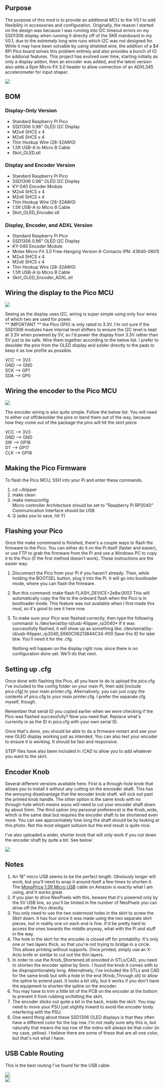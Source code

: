 ## Purpose

The purpose of this mod is to provide an additional MCU to the V0.1 to add flexibility in accessories and configuration.  Originally, the reason I started on the design was because I was running into I2C timeout errors on my SSD1306 display when running it directly off of the SKR mainboard in my V0.1, due to the extremely long wire runs which I2C was not designed for.  While it may have been solvable by using shielded wire, the addition of a $4 RPi Pico board solves this problem entirely and also provides a bunch of IO for addional features.  This project has evolved over time, starting initially as only a display addon, then an encoder was added, and the latest version also adds a 6pin Micro-Fit 3.0 header to allow connection of an ADXL345 accelerometer for input shaper.

![](IMG/V0.1_PicOLED.jpg)<br>

## BOM
### Display-Only Version
- Standard Raspberry Pi Pico
- SSD1306 0.96" OLED I2C Display
- M2x4 SHCS x 4
- M2x6 SHCS x 4
- Thin Hookup Wire (28-32AWG)
- 1.5ft USB-A to Micro B Cable
- Skirt_OLED.stl

### Display and Encoder Version
- Standard Raspberry Pi Pico
- SSD1306 0.96" OLED I2C Display
- KY-040 Encoder Module
- M2x4 SHCS x 4
- M2x6 SHCS x 4
- Thin Hookup Wire (28-32AWG)
- 1.5ft USB-A to Micro B Cable
- Skirt_OLED_Encoder.stl

### Display, Encoder, and ADXL Version
- Standard Raspberry Pi Pico
- SSD1306 0.96" OLED I2C Display
- KY-040 Encoder Module
- Molex Micro-Fit 3.0 Free-Hanging Version 6-Contacts (PN: 43640-0601)
- M2x4 SHCS x 4
- M2x6 SHCS x 4
- Thin Hookup Wire (28-32AWG)
- 1.5ft USB-A to Micro B Cable
- Skirt_OLED_Encoder_ADXL.stl
## Wiring the display to the Pico MCU

![](https://m.media-amazon.com/images/I/61VmCzkMcYL.jpg)

Seeing as the display uses I2C, wiring is super simple using only four wires of which two are used for power. <br>
** IMPORTANT ** the Pico GPIO is only rated to 3.3V.  I'm not sure if the SSD1306 modules have internal level shifters to ensure the I2C level is kept at 3.3V when powered by 5V, so I'd power the display from 3.3V rather than 5V just to be safe.
Wire them together according to the below list.  I prefer to desolder the pins from the OLED display and solder directly to the pads to keep it as low profile as possible.  

VCC --> 3V3 <br>
GND --> GND <br>
SCK --> GP1 <br>
SDA --> GP0 <br>

## Wiring the encoder to the Pico MCU

![](https://components101.com/sites/default/files/component_pin/KY-04-Rotary-Encoder-Pinout.jpg)

The encoder wiring is also quite simple.  Follow the below list.  You will need to either cut off/desolder the pins or bend them out of the way, because how they come out of the package the pins will hit the skirt piece.

VCC --> 3V3 <br>
GND --> GND <br>
SW --> GP18 <br>
DT --> GP17 <br>
CLK --> GP16 <br>

## Making the Pico Firmware

To flash the Pico MCU, SSH into your Pi and enter these commands.

1. cd ~/klipper
2. make clean
3. make menuconfig <br>
    Micro-controller Architecture should be set to "Raspberry Pi RP2040" <br>
    Communication Interface should be USB <br>
4. Q (asks you to save, hit Y)

## Flashing your Pico

Once the make commmand is finished, there's a couple ways to flash the firmware to the Pico.  You can either do it on the Pi itself (faster and easier), or use FTP to grab the firmware from the Pi and use a Windows PC to copy it to the Pico (if the first method doesn't work).  These instructions are the easier way:

1. Disconnect the Pico from your Pi if you haven't already.  Then, while holding the BOOTSEL button, plug it into the Pi.  It will go into bootloader mode, where you can flash the firmware.
2. Run this command:
    make flash FLASH_DEVICE=2e8a:0003
    This will automatically copy the file to the onboard flash when the Pico is in bootloader mode.  This feature was not available when I first made this mod, so it's     good to see it here now.
3. To make sure your Pico was flashed correctly, then type the following command:
   ls /dev/serial/by-id/usb-Klipper_rp2040*
   If it was successfully flashed, it will show up as something like:
   /dev/serial/by-id/usb-Klipper_rp2040_E660C06213844C34-if00
   Save this ID for later btw.  You'll need it for the .cfg.
   
   Nothing will happen on the display right now, since there is no configuration done yet.  We'll do that next.


## Setting up .cfg 

Once done with flashing the Pico, all you have to do is upload the pico.cfg I've included to the config folder on your main Pi, then add [include pico.cfg] to your main printer.cfg.  Alternatively, you can just copy the contents of pico.cfg to your main printer.cfg.  I prefer the separate cfg myself, though.

Remember that serial ID you copied earlier when we were checking if the Pico was flashed successfully?  Now you need that.  Replace what's currently in as the ID in pico.cfg with your own serial ID.

Once that's done, you should be able to do a firmware restart and see your new OLED display working just as intended.  You can also test your encoder to ensure it is working.  It should be fast and responsive.

STEP files have also been included in /CAD to allow you to add whatever you want to the skirt.  

## Encoder Knob

Several different versions available here.  First is a through-hole knob that allows you to install it without any cutting on the encosder shaft.  This has the annoying disadvantage that the encoder knob shaft. will sick out past the printed knob handle. The other option is the same knob with no through-hole which means wyou will need to cut your encoder shaft down by about 5mm.  The third option (my personal preference) is the Knob_wide, which is the same deal but requires the encoder shaft to be shortened even more.  You can see approximately how long the shaft should be by looking at this photo.  Not the most elegant soltuion but the end result is quite nice.  

I've also uploaded a wider, shorter knob that will only work if you cut down the encoder shaft by quite a bit.  See below:
 
![](IMG/Encoder_Cut.jpg)<br>

## Notes
1. An 18" micro USB seems to be the perfect length. Obviously longer will work, but you'll need to wrap it around itself a few times to shorten it.  The [MonoPrice 1.5ft Micro USB](https://smile.amazon.com/gp/product/B002HZYBZ6) cable on Amazon is exactly what I am using, and it works great.
2. If you plan to drive NeoPixels with this, beware that it's powered only by the 5V USB line, so you'll be limited in the number of NeoPixels you can drive off the Pico directly.
3. You only need to use the two outermost holes in the skirt to screw the Skirt down.  It has four since it was made using the two separate skirt pieces, but in reality one on each end is fine.  It'd be pretty hard to access the ones towards the middle anyway, what with the Pi and stuff in the way.
4. The hole in the skirt for the encoder is closed off for printability.  It's only one or two layers thick, so that you're not trying to bridge in a circle.  This allows printing without supports.  Once printed, simply use an X-Acto knife or similar to cut out the thin layers.
5. In order to use the Knob_Shortened.stl provided in STLs/CAD, you need to shorten the encoder spline by 5mm.  I found the knob it comes with to be disproportionately long.  Alternatively, I've included the STLs and CAD for the same knob but with a hole in the end (Knob_Through.stl) to allow the spline to extend past.  It looks a bit silly, but it works if you don't have the equipment to shorten the spline on the encoder.
6. You may have to trim a little bit of the PCB on the encoder at the bottom to prevent it from rubbing on/hitting the skirt.  
7. The encoder sticks out quite a bit in the back, inside the skirt.  You may need to move your PSU just slightly inward to avoid the encoder body interfering with the PSU.
8. One weird thing about these SSD1306 OLED displays is that they often have a different color for the top row.  I'm not really sure why this is, but naturally that means the top row of the mdnu will always be that color (in my case, yellow).  I believe there are some of these that are all one color, but that's not what I have.

## USB Cable Routing
This is the best routing I've found for the USB cable. 

![](IMG/Routing_1.jpg)<br>
![](IMG/Routing_2.jpg)<br>

